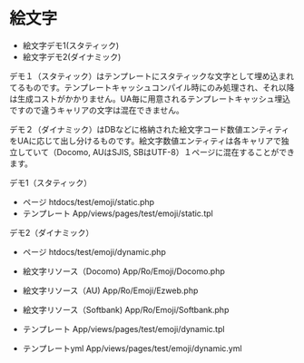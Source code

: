 # 絵文字

 * 絵文字デモ1(スタティック)
 * 絵文字デモ2(ダイナミック)

デモ１（スタティック）はテンプレートにスタティックな文字として埋め込まれてるものです。テンプレートキャッシュコンパイル時にのみ処理され、それ以降は生成コストがかかりません。UA毎に用意されるテンプレートキャッシュ埋込ですので違うキャリアの文字は混在できません。

デモ２（ダイナミック）はDBなどに格納された絵文字コード数値エンティティをUAに応じて出し分けるものです。絵文字数値エンティティは各キャリアで独立していて（Docomo, AUはSJIS, SBはUTF-8）１ページに混在することができます。

デモ1（スタティック）
 * ページ htdocs/test/emoji/static.php
 * テンプレート App/views/pages/test/emoji/static.tpl

デモ2（ダイナミック）
 * ページ htdocs/test/emoji/dynamic.php

 * 絵文字リソース（Docomo) App/Ro/Emoji/Docomo.php
 * 絵文字リソース（AU) App/Ro/Emoji/Ezweb.php
 * 絵文字リソース（Softbank) App/Ro/Emoji/Softbank.php
 * テンプレート App/views/pages/test/emoji/dynamic.tpl
 * テンプレートyml App/views/pages/test/emoji/dynamic.yml
